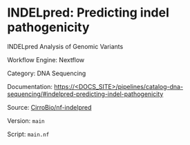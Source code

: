 # INDELpred: Predicting indel pathogenicity

INDELpred Analysis of Genomic Variants


Workflow Engine: Nextflow


Category: DNA Sequencing


Documentation: [https://<DOCS_SITE>/pipelines/catalog-dna-sequencing/#indelpred-predicting-indel-pathogenicity](https://<DOCS_SITE>/pipelines/catalog-dna-sequencing/#indelpred-predicting-indel-pathogenicity)


Source: [CirroBio/nf-indelpred](CirroBio/nf-indelpred)


Version: `main`


Script: `main.nf`

